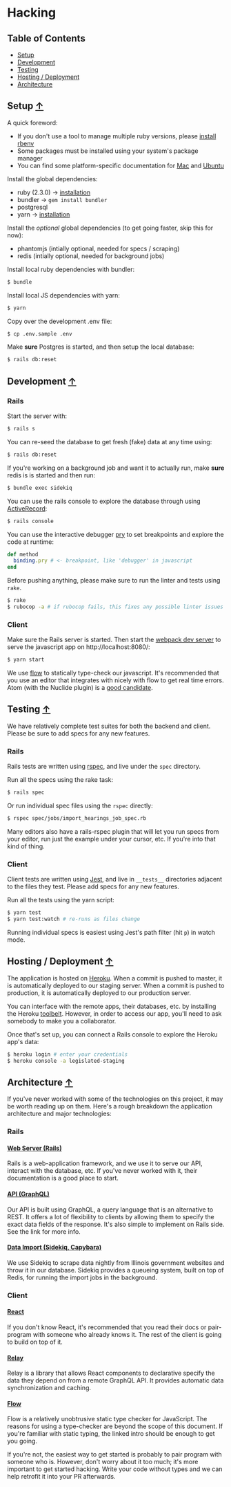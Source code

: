 # Hacking

## Table of Contents

- [Setup](#setup-)
- [Development](#development-)
- [Testing](#testing-)
- [Hosting / Deployment](#hosting--deployment-)
- [Architecture](#architecture-)

## Setup [↑](#table-of-contents)

A quick foreword:
- If you don't use a tool to manage multiple ruby versions, please [install rbenv](https://github.com/rbenv/rbenv)
- Some packages must be installed using your system's package manager
- You can find some platform-specific documentation for [Mac](wiki/osx.md) and [Ubuntu](wiki/ubuntu.md)

Install the global dependencies:
- ruby (2.3.0) -> [installation](https://github.com/rbenv/rbenv)
- bundler -> `gem install bundler`
- postgresql
- yarn -> [installation](https://yarnpkg.com/en/docs/install)

Install the *optional* global dependencies (to get going faster, skip this for now):
- phantomjs (intially optional, needed for specs / scraping)
- redis (intially optional, needed for background jobs)

Install local ruby dependencies with bundler:

```sh
$ bundle
```

Install local JS dependencies with yarn:

```sh
$ yarn
```

Copy over the development .env file:

```sh
$ cp .env.sample .env
```

Make **sure** Postgres is started, and then setup the local database:

```sh
$ rails db:reset
```

## Development [↑](#table-of-contents)

### Rails

Start the server with:

```sh
$ rails s
```

You can re-seed the database to get fresh (fake) data at any time using:

```sh
$ rails db:reset
```

If you're working on a background job and want it to actually run, make **sure** redis is is started and then run:

```sh
$ bundle exec sidekiq
```

You can use the rails console to explore the database through using [ActiveRecord](http://guides.rubyonrails.org/active_record_querying.html):

```sh
$ rails console
```

You can use the interactive debugger [pry](http://pryrepl.org/) to set breakpoints and explore the code at runtime:

```ruby
def method
  binding.pry # <- breakpoint, like 'debugger' in javascript
end
```

Before pushing anything, please make sure to run the linter and tests using `rake`.

```sh
$ rake
$ rubocop -a # if rubocop fails, this fixes any possible linter issues
```

### Client

Make sure the Rails server is started. Then start the [webpack dev server](https://webpack.js.org/configuration/dev-server/) to serve the javascript app on http://localhost:8080/:

```sh
$ yarn start
```

We use [flow](https://flow.org/en/docs/getting-started/) to statically type-check our javascript. It's recommended that you use an editor that integrates with nicely with flow to get real time errors. Atom (with the Nuclide plugin) is a [good candidate](https://nuclide.io/docs/languages/flow/).

## Testing [↑](#table-of-contents)

We have relatively complete test suites for both the backend and client. Please be sure to add specs for any new features.

### Rails

Rails tests are written using [rspec](http://www.relishapp.com/rspec/rspec-expectations/v/3-5/docs), and live under the `spec` directory.

Run all the specs using the rake task:

```sh
$ rails spec
```

Or run individual spec files using the `rspec` directly:

```sh
$ rspec spec/jobs/import_hearings_job_spec.rb
```

Many editors also have a rails-rspec plugin that will let you run specs from your editor, run just the example under your cursor, etc. If you're into that kind of thing.

### Client

Client tests are written using [Jest](https://facebook.github.io/jest/docs/api.html), and live in `__tests__` directories adjacent to the files they test. Please add specs for any new features.

Run all the tests using the yarn script:

```sh
$ yarn test
$ yarn test:watch # re-runs as files change
```

Running individual specs is easiest using Jest's path filter (hit `p`) in watch mode.

## Hosting / Deployment [↑](#table-of-contents)

The application is hosted on [Heroku](https://dashboard.heroku.com/apps/legislated). When a commit is pushed to master, it is automatically deployed to our staging server. When a commit is pushed to production, it is automatically deployed to our production server.

You can interface with the remote apps, their databases, etc. by installing the Heroku [toolbelt](https://devcenter.heroku.com/articles/heroku-cli#download-and-install). However, in order to access our app, you'll need to ask somebody to make you a collaborator.

Once that's set up, you can connect a Rails console to explore the Heroku app's data:

```sh
$ heroku login # enter your credentials
$ heroku console -a legislated-staging
```

## Architecture [↑](#table-of-contents)

If you've never worked with some of the technologies on this project, it may be worth reading up on them. Here's a rough breakdown the application architecture and major technologies:

### Rails

#### [Web Server (Rails)](http://guides.rubyonrails.org/)

Rails is a web-application framework, and we use it to serve our API, interact with the database, etc. If you've never worked with it, their documentation is a good place to start.

#### [API (GraphQL)](wiki/api.md)

Our API is built using GraphQL, a query language that is an alternative to REST. It offers a lot of flexibility to clients by allowing them to specify the exact data fields of the response. It's also simple to implement on Rails side. See the link for more info.

#### [Data Import (Sidekiq, Capybara)](wiki/import.md)

We use Sidekiq to scrape data nightly from Illinois government websites and throw it in our database. Sidekiq provides a queueing system, built on top of Redis, for running the import jobs in the background.

### Client

#### [React](https://facebook.github.io/react/docs/hello-world.html)

If you don't know React, it's recommended that you read their docs or pair-program with someone who already knows it. The rest of the client is going to build on top of it.

#### [Relay](https://facebook.github.io/relay/docs/getting-started.html)

Relay is a library that allows React components to declarative specify the data they depend on from a remote GraphQL API. It provides automatic data synchronization and caching.

#### [Flow](https://flow.org/en/docs/getting-started/)

Flow is a relatively unobtrusive static type checker for JavaScript. The reasons for using a type-checker are beyond the scope of this document. If you're familiar with static typing, the linked intro should be enough to get you going.

If you're not, the easiest way to get started is probably to pair program with someone who is. However, don't worry about it too much; it's more important to get started hacking. Write your code without types and we can help retrofit it into your PR afterwards.
